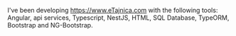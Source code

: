 I've been developing https://www.eTajnica.com with the following tools: Angular, api services, Typescript, NestJS, HTML, SQL Database, TypeORM, Bootstrap and NG-Bootstrap.

<!---
dagarint/dagarint is a ✨ special ✨ repository because its `README.md` (this file) appears on your GitHub profile.
You can click the Preview link to take a look at your changes.
--->
